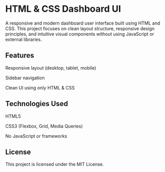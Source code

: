 # HTML & CSS Dashboard UI

A responsive and modern dashboard user interface built using HTML and CSS. This project focuses on clean layout structure, responsive design principles, and intuitive visual components without using JavaScript or external libraries.

## Features

Responsive layout (desktop, tablet, mobile)

Sidebar navigation

Clean UI using only HTML & CSS

## Technologies Used
HTML5

CSS3 (Flexbox, Grid, Media Queries)

No JavaScript or frameworks

## License
This project is licensed under the MIT License.
